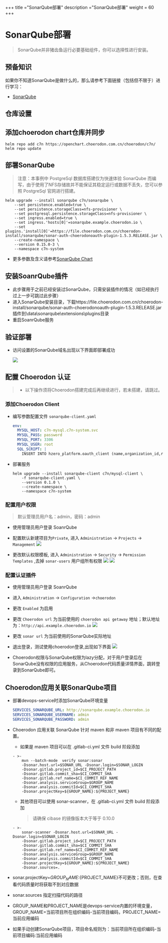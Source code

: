 +++
title ="SonarQube部署"
description ="SonarQube部署"
weight = 60
+++

# SonarQube部署

<blockquote class="note">
SonarQube并非猪齿鱼运行必要基础组件，你可以选择性进行安装。
</blockquote>

## 预备知识

如果你不知道SonarQube是做什么的，那么请参考下面链接（包括但不限于）进行学习：

- [SonarQube](https://docs.sonarqube.org/7.6/)

## 仓库设置

## 添加choerodon chart仓库并同步

```
helm repo add c7n https://openchart.choerodon.com.cn/choerodon/c7n/
helm repo update
```

## 部署SonarQube

<blockquote class="warning">
注意：本事例中 PostgreSql 数据库搭建仅为快速体验 SonarQube 而编写，由于使用了NFS存储故并不能保证其稳定运行或数据不丢失，您可以参照 PostgreSql 官网进行搭建。
</blockquote>

```
helm upgrade --install sonarqube c7n/sonarqube \
    --set persistence.enabled=true \
    --set persistence.storageClass=nfs-provisioner \
    --set postgresql.persistence.storageClass=nfs-provisioner \
    --set ingress.enabled=true \
    --set ingress.'hosts[0]'=sonarqube.example.choerodon.io \
    --set plugins.'install[0]'=https://file.choerodon.com.cn/choerodon-install/sonarqube/sonar-auth-choerodonoauth-plugin-1.5.3.RELEASE.jar \
    --create-namespace \
    --version 0.15.0-3 \
    --namespace c7n-system
```

- 更多参数及含义请参考[SonarQube Chart](https://github.com/helm/charts/tree/155659de436be352b0e8fd12d4954d82c62c7068/stable/sonarqube#sonarqube)

## 安装SoanrQube插件
- 此步骤用于之前已经安装过SonarQube，只需安装插件的情况（如已经执行过上一步可跳过此步骤）
- 进入SonarQube安装目录，下载https://file.choerodon.com.cn/choerodon-install/sonarqube/sonar-auth-choerodonoauth-plugin-1.5.3.RELEASE.jar 插件到\data\sonarqube\extensions\plugins目录
- 重启SoanrQube服务

## 验证部署

- 访问设置的SonarQube域名出现以下界面即部署成功

    ![](/docs/installation-configuration/image/sonarqube.png)

## 配置 Choerodon 认证

<blockquote class="warning">
  <ul>
  <li>以下操作须将Choerodon搭建完成后再继续进行，若未搭建，请跳过。</li>
  </ul>
</blockquote>

### 添加Choerodon Client

- 编写参数配置文件 `sonarqube-client.yaml`

    ```yaml
    env:
      MYSQL_HOST: c7n-mysql.c7n-system.svc
      MYSQL_PASS: password
      MYSQL_PORT: 3306
      MYSQL_USER: root
      SQL_SCRIPT: |
        INSERT INTO hzero_platform.oauth_client (name,organization_id,resource_ids,secret,scope,authorized_grant_types,web_server_redirect_uri,access_token_validity,refresh_token_validity,additional_information,auto_approve,object_version_number,created_by,creation_date,last_updated_by,last_update_date,enabled_flag,time_zone)VALUES('sonar',1,'default','sonarsonar','default','password,implicit,client_credentials,authorization_code,refresh_token','http://sonarqube.example.choerodon.io/oauth2/callback/choerodon',3600,3600,'{}','default',1,0,NOW(),0,NOW(),1,'GMT+8');
    ```

- 部署服务
  
    ```
    helm upgrade --install sonarqube-client c7n/mysql-client \
        -f sonarqube-client.yaml \
        --version 0.1.0 \
        --create-namespace \
        --namespace c7n-system
    ```

### 配置用户权限

<blockquote class="note">
默认管理员用户名：admin，密码：admin
</blockquote>

- 使用管理员用户登录 SoanrQube
- 配置默认新建项目为`Private`, 进入 `Administration` -> `Projects` -> `Management`
    ![](/docs/installation-configuration/image/sonarqube_1.png)
    
- 更改默认权限模板, 进入 `Administration` -> `Security` -> `Permission Templates` ,去掉 `sonar-users` 用户组所有权限
    ![](/docs/installation-configuration/image/sonarqube_2.png)
    ![](/docs/installation-configuration/image/sonarqube_3.png)
    
### 配置认证插件
- 使用管理员用户登录 SoanrQube
- 进入 `Administration` -> `Configuration` ->`choerodon`
- 更改 `Enabled` 为启用
- 更改 `Choerodon url` 为当前使用的 `choerodon api getaway` 地址；默认地址为：`http://api.example.choerodon.io`
    ![](/docs/installation-configuration/image/sonarqube_4.png)

- 更改 `sonar url` 为当前使用的SonarQube实际地址
- 退出登录，测试使用choerodon登录,出现如下界面
    ![](/docs/installation-configuration/image/sonarqube_5.png)
    
- Choerodon权限与SonarQube权限为lazy分配，对于用户登录后在SonarQube没有权限的应用服务，从Choerodon代码质量详情界面，跳转登录到SonarQube即可。


## Choerodon应用关联SonarQube项目

- 部署devops-service时添加SonarQube环境变量

    ```yaml
    SERVICES_SONARQUBE_URL: http://sonarqube.example.choerodon.io
    SERVICES_SONARQUBE_USERNAME: admin
    SERVICES_SONARQUBE_PASSWORD: admin
    ```

- Choerodon 应用关联 SonarQube 针对 maven 和非 maven 项目有不同的配置。
    -  如果是 maven 项目可以在 .gitlab-ci.yml 文件 build 阶段添加

    ```
    - >-
        mvn --batch-mode  verify sonar:sonar
        -Dsonar.host.url=$SONAR_URL -Dsonar.login=$SONAR_LOGIN
        -Dsonar.gitlab.project_id=$CI_PROJECT_PATH
        -Dsonar.gitlab.commit_sha=$CI_COMMIT_SHA
        -Dsonar.gitlab.ref_name=$CI_COMMIT_REF_NAME
        -Dsonar.analysis.serviceGroup=$GROUP_NAME
        -Dsonar.analysis.commitId=$CI_COMMIT_SHA
        -Dsonar.projectKey=${GROUP_NAME}:${PROJECT_NAME}
    ```

    - 其他项目可以使用 sonar-scanner，在 .gitlab-ci.yml 文件 build 阶段添加
      
        <blockquote class="note">
        请确保 cibase 的镜像版本大于等于 0.10.0
        </blockquote>

    ```
    - >-
        sonar-scanner -Dsonar.host.url=$SONAR_URL -Dsonar.login=$SONAR_LOGIN
        -Dsonar.gitlab.project_id=$CI_PROJECT_PATH
        -Dsonar.gitlab.commit_sha=$CI_COMMIT_SHA
        -Dsonar.gitlab.ref_name=$CI_COMMIT_REF_NAME
        -Dsonar.analysis.serviceGroup=$GROUP_NAME
        -Dsonar.analysis.commitId=$CI_COMMIT_SHA
        -Dsonar.projectKey=${GROUP_NAME}:${PROJECT_NAME}
        -Dsonar.sources=.
    ```

- sonar.projectKey=${GROUP_NAME}:${PROJECT_NAME}不可更改；否则，在查看代码质量时将获取不到对应数据
- sonar.sources 指定扫描代码的路径
- GROUP_NAME和PROJECT_NAME是devops-service内置的环境变量， GROUP_NAME=当前项目所在组织编码-当前项目编码，PROJECT_NAME=当前应用编码
- 如果手动创建SonarQube项目，项目命名规则为：当前项目所在组织编码-当前项目编码:当前应用编码
